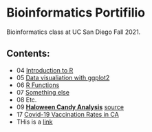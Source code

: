 # Bioinformatics Portifilio

Bioinformatics class at UC San Diego Fall 2021.

## Contents:

- 04 [Introduction to R]()
- 05 [Data visualiation with ggplot2](https://github.com/bioboot/bggn212/blob/main/class05/class05.md)
- 06 [R Functions]()
- 07 [Something else]()
- 08 Etc.
- 09 [**Haloween Candy Analysis**](https://github.com/bioboot/bggn212/blob/main/class09_mini_project/class10.md) [source](https://github.com/bioboot/bggn212/blob/main/class09_mini_project/class09.Rmd) 
- 17 [Covid-19 Vaccination Rates in CA](https://github.com/bioboot/bggn212/blob/main/class17/class17.md)
- THis is a [link]()


